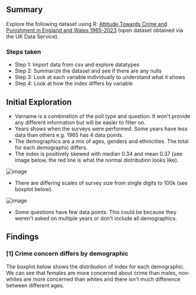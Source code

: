 ## Summary
Explore the following dataset using R: [Attitude Towards Crime and Punishment in England and Wales 1965-2023](https://beta.ukdataservice.ac.uk/datacatalogue/studies/study?id=857473) (open dataset obtained via the UK Data Service). 

### Steps taken

- Step 1: Import data from csv and explore datatypes
- Step 2: Summarize the dataset and see if there are any nulls
- Step 3: Look at each variable individually to understand what it shows
- Step 4: Look at how the index differs by variable

## Initial Exploration
- Varname is a combination of the poll type and question. It won't provide any different information but will be easier to filter on.
- Years shows when the surveys were performed. Some years have less data than others e.g. 1965 has 4 data points.
- The demographics are a mix of ages, genders and ethnicities. The total for each demographic differs.
- The index is positively skewed with median 0.34 and mean 0.37 (see image below, the red line is what the normal distribution looks like).

![image](https://github.com/user-attachments/assets/a5e5bfaf-f40f-4452-b439-7e1078cac35f)

- There are differing scales of survey size from single digits to 100k (see boxplot below).

![image](https://github.com/user-attachments/assets/e3488eb5-8699-49a3-919e-cdd0eaaf7e78)

- Some questions have few data points. This could be because they weren't asked on multiple years or don't include all demographics.

## Findings
### [1] Crime concern differs by demographic
The boxplot below shows the distribution of index for each demographic. We can see that females are more concerned about crime than males, non-whites are more concerned than whites and there isn't much difference between different ages. 




